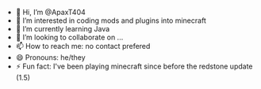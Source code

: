 - 👋 Hi, I’m @ApaxT404
- 👀 I’m interested in coding mods and plugins into minecraft
- 🌱 I’m currently learning Java
- 💞️ I’m looking to collaborate on ...
- 📫 How to reach me: no contact prefered
- 😄 Pronouns: he/they
- ⚡ Fun fact: I've been playing minecraft since before the redstone update (1.5)

<!---
ApaxT404/ApaxT404 is a ✨ special ✨ repository because its `README.md` (this file) appears on your GitHub profile.
You can click the Preview link to take a look at your changes.
--->
